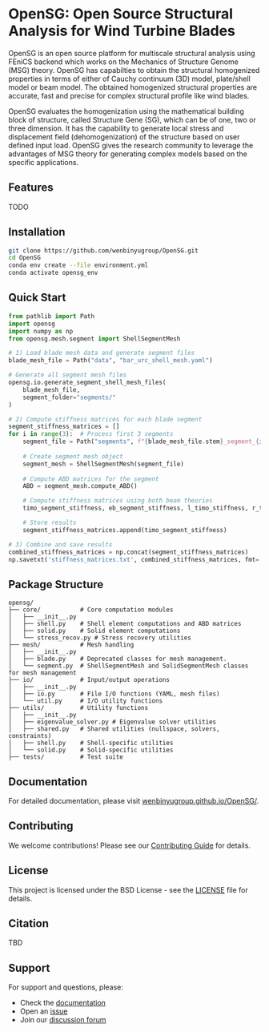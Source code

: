 # OpenSG: Open Source Structural Analysis for Wind Turbine Blades

OpenSG is an open source platform for multiscale structural analysis using FEniCS backend which works on the Mechanics of Structure Genome (MSG) 
theory. OpenSG has capabilties to obtain the structural homogenized properties in terms of either of Cauchy continuum (3D) model, plate/shell model or beam model. The obtained homogenized structural properties are accurate, fast and precise for complex structural profile like wind blades. 

OpenSG evaluates the homogenization using the mathematical building block of structure, called Structure Gene (SG), which can be of one, two or three dimension. It has the capability to generate local stress and displacement field (dehomogenization) of the structure based on user defined input load. OpenSG gives the research community to leverage the advantages of MSG theory for generating complex models based on the specific applications. 

## Features

TODO

## Installation

```bash
git clone https://github.com/wenbinyugroup/OpenSG.git
cd OpenSG
conda env create --file environment.yml
conda activate opensg_env
```

## Quick Start

```python
from pathlib import Path
import opensg
import numpy as np
from opensg.mesh.segment import ShellSegmentMesh

# 1) Load blade mesh data and generate segment files
blade_mesh_file = Path("data", "bar_urc_shell_mesh.yaml")

# Generate all segment mesh files
opensg.io.generate_segment_shell_mesh_files(
    blade_mesh_file, 
    segment_folder="segments/"
)

# 2) Compute stiffness matrices for each blade segment
segment_stiffness_matrices = []
for i in range(3):  # Process first 3 segments
    segment_file = Path("segments", f"{blade_mesh_file.stem}_segment_{i+1}.yaml")
    
    # Create segment mesh object
    segment_mesh = ShellSegmentMesh(segment_file)
    
    # Compute ABD matrices for the segment
    ABD = segment_mesh.compute_ABD()

    # Compute stiffness matrices using both beam theories
    timo_segment_stiffness, eb_segment_stiffness, l_timo_stiffness, r_timo_stiffness = segment_mesh.compute_stiffness(ABD)

    # Store results
    segment_stiffness_matrices.append(timo_segment_stiffness)

# 3) Combine and save results
combined_stiffness_matrices = np.concat(segment_stiffness_matrices)
np.savetxt('stiffness_matrices.txt', combined_stiffness_matrices, fmt='%d')
```

## Package Structure

```
opensg/
├── core/           # Core computation modules
│   ├── __init__.py
│   ├── shell.py    # Shell element computations and ABD matrices
│   ├── solid.py    # Solid element computations
│   └── stress_recov.py # Stress recovery utilities
├── mesh/           # Mesh handling
│   ├── __init__.py
│   ├── blade.py    # Deprecated classes for mesh management.
│   └── segment.py  # ShellSegmentMesh and SolidSegmentMesh classes for mesh management
├── io/             # Input/output operations
│   ├── __init__.py
│   ├── io.py       # File I/O functions (YAML, mesh files)
│   └── util.py     # I/O utility functions
├── utils/          # Utility functions
│   ├── __init__.py
│   ├── eigenvalue_solver.py # Eigenvalue solver utilities
│   ├── shared.py   # Shared utilities (nullspace, solvers, constraints)
│   ├── shell.py    # Shell-specific utilities
│   └── solid.py    # Solid-specific utilities
├── tests/          # Test suite
```

## Documentation

For detailed documentation, please visit [wenbinyugroup.github.io/OpenSG/](https://wenbinyugroup.github.io/OpenSG/).

## Contributing

We welcome contributions! Please see our [Contributing Guide](CONTRIBUTING.md) for details.

## License

This project is licensed under the BSD License - see the [LICENSE](LICENSE) file for details.

## Citation

TBD

## Support

For support and questions, please:
- Check the [documentation](https://wenbinyugroup.github.io/OpenSG/)
- Open an [issue](https://github.com/wenbinyugroup/OpenSG/issues)
- Join our [discussion forum](https://github.com/wenbinyugroup/OpenSG/discussions)
